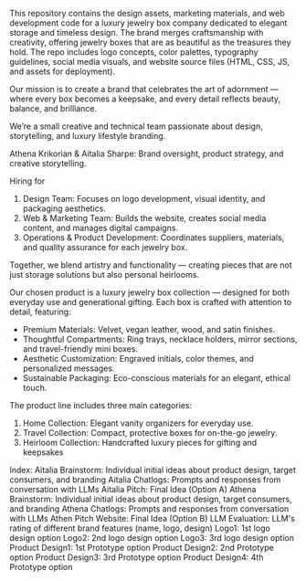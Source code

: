 This repository contains the design assets, marketing materials, and web development code for a luxury jewelry box company dedicated to elegant storage and timeless design. The brand merges craftsmanship with creativity, offering jewelry boxes that are as beautiful as the treasures they hold. The repo includes logo concepts, color palettes, typography guidelines, social media visuals, and website source files (HTML, CSS, JS, and assets for deployment).

Our mission is to create a brand that celebrates the art of adornment — where every box becomes a keepsake, and every detail reflects beauty, balance, and brilliance.

We’re a small creative and technical team passionate about design, storytelling, and luxury lifestyle branding.

Athena Krikorian & Aitalia Sharpe: Brand oversight, product strategy, and creative storytelling.

Hiring for
1. Design Team: Focuses on logo development, visual identity, and packaging aesthetics.
2. Web & Marketing Team: Builds the website, creates social media content, and manages digital campaigns.
3. Operations & Product Development: Coordinates suppliers, materials, and quality assurance for each jewelry box.

Together, we blend artistry and functionality — creating pieces that are not just storage solutions but also personal heirlooms.

Our chosen product is a luxury jewelry box collection — designed for both everyday use and generational gifting. Each box is crafted with attention to detail, featuring:
- Premium Materials: Velvet, vegan leather, wood, and satin finishes.
- Thoughtful Compartments: Ring trays, necklace holders, mirror sections, and travel-friendly mini boxes.
- Aesthetic Customization: Engraved initials, color themes, and personalized messages.
- Sustainable Packaging: Eco-conscious materials for an elegant, ethical touch.

The product line includes three main categories:
1. Home Collection: Elegant vanity organizers for everyday use.
2. Travel Collection: Compact, protective boxes for on-the-go jewelry.
3. Heirloom Collection: Handcrafted luxury pieces for gifting and keepsakes

Index:
Aitalia Brainstorm: Individual initial ideas about product design, target consumers, and branding
Aitalia Chatlogs: Prompts and responses from conversation with LLMs
Aitalia Pitch: Final Idea (Option A)
Athena Brainstorm: Individual initial ideas about product design, target consumers, and branding
Athena Chatlogs: Prompts and responses from conversation with LLMs
Athen Pitch Website: Final Idea (Option B)
LLM Evaluation: LLM's rating of different brand features (name, logo, design)
Logo1: 1st logo design option
Logo2: 2nd logo design option
Logo3: 3rd logo design option
Product Design1: 1st Prototype option
Product Design2: 2nd Prototype option
Product Design3: 3rd Prototype option
Product Design4: 4th Prototype option
